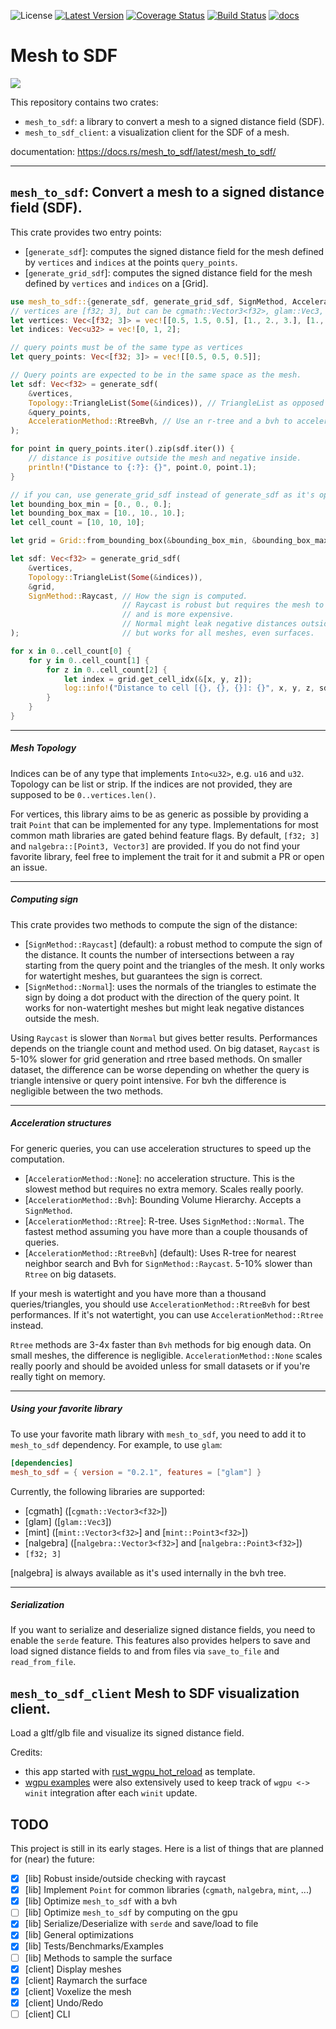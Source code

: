 ![License](https://img.shields.io/badge/license-MIT%2FApache-blue.svg)
[![Latest Version]](https://crates.io/crates/mesh_to_sdf/)
[![Coverage Status]](https://codecov.io/gh/Azkellas/mesh_to_sdf)
[![Build Status]](https://github.com/azkellas/mesh_to_sdf/actions/workflows/ci.yml)
[![docs]](https://docs.rs/mesh_to_sdf/)

[Build Status]: https://github.com/azkellas/mesh_to_sdf/actions/workflows/ci.yml/badge.svg
[Coverage Status]: https://codecov.io/gh/Azkellas/mesh_to_sdf/graph/badge.svg?token=EKRNLUC7DH
[Latest Version]: https://img.shields.io/crates/v/mesh_to_sdf.svg
[docs]: https://docs.rs/mesh_to_sdf/badge.svg


# Mesh to SDF

![](client.gif)

This repository contains two crates:
- `mesh_to_sdf`: a library to convert a mesh to a signed distance field (SDF).
- `mesh_to_sdf_client`: a visualization client for the SDF of a mesh.

documentation: https://docs.rs/mesh_to_sdf/latest/mesh_to_sdf/

---

## `mesh_to_sdf`: Convert a mesh to a signed distance field (SDF).

This crate provides two entry points:

- [`generate_sdf`]: computes the signed distance field for the mesh defined by `vertices` and `indices` at the points `query_points`.
- [`generate_grid_sdf`]: computes the signed distance field for the mesh defined by `vertices` and `indices` on a [Grid].

```rust
use mesh_to_sdf::{generate_sdf, generate_grid_sdf, SignMethod, AccelerationMethod, Topology, Grid};
// vertices are [f32; 3], but can be cgmath::Vector3<f32>, glam::Vec3, etc.
let vertices: Vec<[f32; 3]> = vec![[0.5, 1.5, 0.5], [1., 2., 3.], [1., 3., 7.]];
let indices: Vec<u32> = vec![0, 1, 2];

// query points must be of the same type as vertices
let query_points: Vec<[f32; 3]> = vec![[0.5, 0.5, 0.5]];

// Query points are expected to be in the same space as the mesh.
let sdf: Vec<f32> = generate_sdf(
    &vertices,
    Topology::TriangleList(Some(&indices)), // TriangleList as opposed to TriangleStrip
    &query_points,
    AccelerationMethod::RtreeBvh, // Use an r-tree and a bvh to accelerate queries.
);

for point in query_points.iter().zip(sdf.iter()) {
    // distance is positive outside the mesh and negative inside.
    println!("Distance to {:?}: {}", point.0, point.1);
}

// if you can, use generate_grid_sdf instead of generate_sdf as it's optimized and much faster.
let bounding_box_min = [0., 0., 0.];
let bounding_box_max = [10., 10., 10.];
let cell_count = [10, 10, 10];

let grid = Grid::from_bounding_box(&bounding_box_min, &bounding_box_max, cell_count);

let sdf: Vec<f32> = generate_grid_sdf(
    &vertices,
    Topology::TriangleList(Some(&indices)),
    &grid,
    SignMethod::Raycast, // How the sign is computed.
                         // Raycast is robust but requires the mesh to be watertight.
                         // and is more expensive.
                         // Normal might leak negative distances outside the mesh
);                       // but works for all meshes, even surfaces.

for x in 0..cell_count[0] {
    for y in 0..cell_count[1] {
        for z in 0..cell_count[2] {
            let index = grid.get_cell_idx(&[x, y, z]);
            log::info!("Distance to cell [{}, {}, {}]: {}", x, y, z, sdf[index as usize]);
        }
    }
}
```

---

##### Mesh Topology

Indices can be of any type that implements `Into<u32>`, e.g. `u16` and `u32`. Topology can be list or strip.
If the indices are not provided, they are supposed to be `0..vertices.len()`.

For vertices, this library aims to be as generic as possible by providing a trait `Point` that can be implemented for any type.
Implementations for most common math libraries are gated behind feature flags. By default, `[f32; 3]` and `nalgebra::[Point3, Vector3]` are provided.
If you do not find your favorite library, feel free to implement the trait for it and submit a PR or open an issue.

---

##### Computing sign

This crate provides two methods to compute the sign of the distance:
- [`SignMethod::Raycast`] (default): a robust method to compute the sign of the distance. It counts the number of intersections between a ray starting from the query point and the triangles of the mesh.
    It only works for watertight meshes, but guarantees the sign is correct.
- [`SignMethod::Normal`]: uses the normals of the triangles to estimate the sign by doing a dot product with the direction of the query point.
    It works for non-watertight meshes but might leak negative distances outside the mesh.

Using `Raycast` is slower than `Normal` but gives better results. Performances depends on the triangle count and method used.
On big dataset, `Raycast` is 5-10% slower for grid generation and rtree based methods. On smaller dataset, the difference can be worse
depending on whether the query is triangle intensive or query point intensive.
For bvh the difference is negligible between the two methods.

---

##### Acceleration structures

For generic queries, you can use acceleration structures to speed up the computation.
- [`AccelerationMethod::None`]: no acceleration structure. This is the slowest method but requires no extra memory. Scales really poorly.
- [`AccelerationMethod::Bvh`]: Bounding Volume Hierarchy. Accepts a `SignMethod`.
- [`AccelerationMethod::Rtree`]: R-tree. Uses `SignMethod::Normal`. The fastest method assuming you have more than a couple thousands of queries.
- [`AccelerationMethod::RtreeBvh`] (default): Uses R-tree for nearest neighbor search and Bvh for `SignMethod::Raycast`. 5-10% slower than `Rtree` on big datasets.

If your mesh is watertight and you have more than a thousand queries/triangles, you should use `AccelerationMethod::RtreeBvh` for best performances.
If it's not watertight, you can use `AccelerationMethod::Rtree` instead.

`Rtree` methods are 3-4x faster than `Bvh` methods for big enough data. On small meshes, the difference is negligible.
`AccelerationMethod::None` scales really poorly and should be avoided unless for small datasets or if you're really tight on memory.

---

##### Using your favorite library

To use your favorite math library with `mesh_to_sdf`, you need to add it to `mesh_to_sdf` dependency. For example, to use `glam`:
```toml
[dependencies]
mesh_to_sdf = { version = "0.2.1", features = ["glam"] }
```

Currently, the following libraries are supported:
- [cgmath] ([`cgmath::Vector3<f32>`])
- [glam] ([`glam::Vec3`])
- [mint] ([`mint::Vector3<f32>`] and [`mint::Point3<f32>`])
- [nalgebra] ([`nalgebra::Vector3<f32>`] and [`nalgebra::Point3<f32>`])
- `[f32; 3]`

[nalgebra] is always available as it's used internally in the bvh tree.

---

##### Serialization

If you want to serialize and deserialize signed distance fields, you need to enable the `serde` feature.
This features also provides helpers to save and load signed distance fields to and from files via `save_to_file` and `read_from_file`.


## `mesh_to_sdf_client` Mesh to SDF visualization client.

Load a gltf/glb file and visualize its signed distance field.

Credits:
- this app started with [rust_wgpu_hot_reload](https://github.com/Azkellas/rust_wgpu_hot_reload/) as template.
- [wgpu examples](https://github.com/gfx-rs/wgpu/tree/trunk/examples) were also extensively used to keep track of `wgpu <-> winit` integration after each `winit` update.

## TODO

This project is still in its early stages. Here is a list of things that are planned for (near) the future:
- [x] [lib] Robust inside/outside checking with raycast
- [x] [lib] Implement `Point` for common libraries (`cgmath`, `nalgebra`, `mint`, ...)
- [x] [lib] Optimize `mesh_to_sdf` with a bvh
- [ ] [lib] Optimize `mesh_to_sdf` by computing on the gpu
- [x] [lib] Serialize/Deserialize with `serde` and save/load to file
- [x] [lib] General optimizations
- [x] [lib] Tests/Benchmarks/Examples
- [ ] [lib] Methods to sample the surface
- [x] [client] Display meshes
- [x] [client] Raymarch the surface
- [x] [client] Voxelize the mesh
- [x] [client] Undo/Redo
- [ ] [client] CLI

